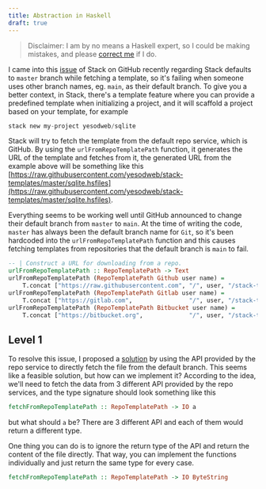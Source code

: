 ```yaml
---
title: Abstraction in Haskell
draft: true
---
```


> Disclaimer: I am by no means a Haskell expert, so I could be making mistakes, and please [correct me](https://github.com/jeffhappily/jeffhappily.github.io/edit/develop/posts/2020-11-12-abstraction-in-haskell.html) if I do.

I came into this [issue](https://github.com/commercialhaskell/stack/issues/5422) of Stack on GitHub recently regarding Stack defaults to `master` branch while fetching a template, so it's failing when someone uses other branch names, eg. `main`, as their default branch. To give you a better context, in Stack, there's a template feature where you can provide a predefined template when initializing a project, and it will scaffold a project based on your template, for example

```haskell
stack new my-project yesodweb/sqlite
```

Stack will try to fetch the template from the default repo service, which is GitHub. By using the `urlFromRepoTemplatePath` function, it generates the URL of the template and fetches from it, the generated URL from the example above will be something like this [https://raw.githubusercontent.com/yesodweb/stack-templates/master/sqlite.hsfiles](https://raw.githubusercontent.com/yesodweb/stack-templates/master/sqlite.hsfiles).

Everything seems to be working well until GitHub announced to change their default branch from `master` to `main`. At the time of writing the code, `master` has always been the default branch name for `Git`, so it's been hardcoded into the `urlFromRepoTemplatePath` function and this causes fetching templates from repositories that the default branch is `main` to fail.

```haskell
-- | Construct a URL for downloading from a repo.
urlFromRepoTemplatePath :: RepoTemplatePath -> Text
urlFromRepoTemplatePath (RepoTemplatePath Github user name) =
    T.concat ["https://raw.githubusercontent.com", "/", user, "/stack-templates/master/", name]
urlFromRepoTemplatePath (RepoTemplatePath Gitlab user name) =
    T.concat ["https://gitlab.com",                "/", user, "/stack-templates/raw/master/", name]
urlFromRepoTemplatePath (RepoTemplatePath Bitbucket user name) =
    T.concat ["https://bitbucket.org",             "/", user, "/stack-templates/raw/master/", name]
```

## Level 1

To resolve this issue, I proposed a [solution](https://github.com/commercialhaskell/stack/issues/5422#issuecomment-725065683) by using the API provided by the repo service to directly fetch the file from the default branch. This seems like a feasible solution, but how can we implement it? According to the idea, we'll need to fetch the data from 3 different API provided by the repo services, and the type signature should look something like this

```haskell
fetchFromRepoTemplatePath :: RepoTemplatePath -> IO a
```

but what should `a` be? There are 3 different API and each of them would return a different type.

One thing you can do is to ignore the return type of the API and return the content of the file directly. That way, you can implement the functions individually and just return the same type for every case.

```haskell
fetchFromRepoTemplatePath :: RepoTemplatePath -> IO ByteString
```
